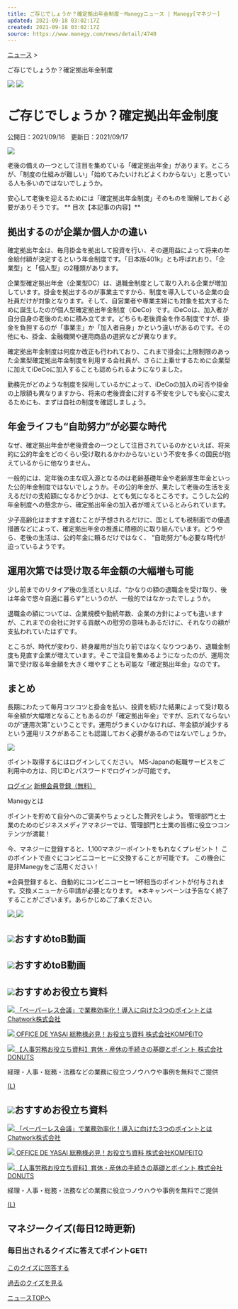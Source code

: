 ```yaml
---
title: ご存じでしょうか？確定拠出年金制度－Manegyニュース | Manegy[マネジー]
updated: 2021-09-18 03:02:17Z
created: 2021-09-18 03:02:17Z
source: https://www.manegy.com/news/detail/4740
---
```


 [ ニュース](https://www.manegy.com/news/)   >

ご存じでしょうか？確定拠出年金制度

 [![](https://www.manegy.com/common/img/salesmovie/salesmovie_banner_728x200_02.png)](https://www.manegy.com/tob/lp/salesmovie-campaign_001.html?utm_source=top_banner&utm_medium=referral&utm_campaign=top_pc)  [![](https://www.manegy.com/common/img/salesmovie/salesmovie_banner_320x100_02.png)](https://www.manegy.com/tob/lp/salesmovie-campaign_001.html?utm_source=top_banner&utm_medium=referral&utm_campaign=top_sp)

#  ご存じでしょうか？確定拠出年金制度

  公開日：2021/09/16　更新日：2021/09/17

 ![](https://www.manegy.com/api/image/news/4740/16129.jpg)

老後の備えの一つとして注目を集めている「確定拠出年金」があります。ところが、「制度の仕組みが難しい」「始めてみたいけれどよくわからない」と思っている人も多いのではないでしょうか。

安心して老後を迎えるためには「確定拠出年金制度」そのものを理解しておく必要がありそうです。
** 目次【本記事の内容】**

## 拠出するのが企業か個人かの違い

確定拠出年金は、毎月掛金を拠出して投資を行い、その運用益によって将来の年金給付額が決定するという年金制度です。「日本版401k」とも呼ばれおり、「企業型」と「個人型」の2種類があります。

企業型確定拠出年金（企業型DC）は、退職金制度として取り入れる企業が増加しています。掛金を拠出するのが事業主ですから、制度を導入している企業の会社員だけが対象となります。そして、自営業者や専業主婦にも対象を拡大するために誕生したのが個人型確定拠出年金制度（iDeCo）です。iDeCoは、加入者が自分自身の老後のために積み立てます。どちらも老後資金を作る制度ですが、掛金を負担するのが「事業主」か「加入者自身」かという違いがあるのです。その他にも、掛金、金融機関や運用商品の選択などが異なります。

確定拠出年金制度は何度か改正も行われており、これまで掛金に上限制限のあった企業型確定拠出年金制度を利用する会社員が、さらに上乗せするために企業型に加えてiDeCoに加入することも認められるようになりました。

勤務先がどのような制度を採用しているかによって、iDeCoの加入の可否や掛金の上限額も異なりますから、将来の老後資金に対する不安を少しでも安心に変えるためにも、まずは自社の制度を確認しましょう。

## 年金ライフも“自助努力”が必要な時代

なぜ、確定拠出年金が老後資金の一つとして注目されているのかといえば、将来的に公的年金をどのくらい受け取れるかわからないという不安を多くの国民が抱えているからに他なりません。

一般的には、定年後の主な収入源となるのは老齢基礎年金や老齢厚生年金といった公的年金制度ではないでしょうか。その公的年金が、果たして老後の生活を支えるだけの支給額になるかどうかは、とても気になるところです。こうした公的年金制度への懸念から、確定拠出年金の加入者が増えているとみられています。

少子高齢化はますます進むことが予想されるだけに、国としても税制面での優遇措置などによって、確定拠出年金の推進に積極的に取り組んでいます。どうやら、老後の生活は、公的年金に頼るだけではなく、 “自助努力”も必要な時代が迫っているようです。

## 運用次第では受け取る年金額の大幅増も可能

少し前までのリタイア後の生活といえば、“かなりの額の退職金を受け取り、後は年金で悠々自適に暮らす”というのが、一般的ではなかったでしょうか。

退職金の額については、企業規模や勤続年数、企業の方針によっても違いますが、これまでの会社に対する貢献への慰労の意味もあるだけに、それなりの額が支払われていたはずです。

ところが、時代が変わり、終身雇用が当たり前ではなくなりつつあり、退職金制度も見直す企業が増えています。そこで注目を集めるようになったのが、運用次第で受け取る年金額を大きく増やすことも可能な「確定拠出年金」なのです。

## まとめ

長期にわたって毎月コツコツと掛金を払い、投資を続けた結果によって受け取る年金額が大幅増となることもあるのが「確定拠出年金」ですが、忘れてならないのが“運用次第”ということです。運用がうまくいかなければ、年金額が減少するという運用リスクがあることも認識しておく必要があるのではないでしょうか。

 [![](https://www.manegy.com/api/image/news/4740/16130.jpg)](https://www.manegy.com/tob/lp/paperlesskeiri_001.html)

ポイント取得するにはログインしてください。
MS-Japanの転職サービスをご利用中の方は、同じIDとパスワードでログインが可能です。

 [ログイン](https://www.manegy.com/login/?_scb=%2Fnews%2Fdetail%2F4740)  [新規会員登録（無料）](https://www.manegy.com/regist/?prfend=%2Fnews%2Fdetail%2F4740)

Manegyとは

ポイントを貯めて自分へのご褒美やちょっとした贅沢をしよう。
管理部門と士業のためのビジネスメディアマネジーでは、管理部門と士業の皆様に役立つコンテンツが満載！

今、マネジーに登録すると、1,100マネジーポイントをもれなくプレゼント！
このポイントで直ぐにコンビニコーヒーに交換することが可能です。
この機会に是非Manegyをご活用ください！

※会員登録すると、自動的にコンビニコーヒー1杯相当のポイントが付与されます。交換メニューから申請が必要となります。
※本キャンペーンは予告なく終了することがございます。あらかじめご了承ください。

 [![](https://www.manegy.com/common/img/coffee_image.jpg)  ![](https://www.manegy.com/common/img/coffee_image_sp.jpg)](https://www.manegy.com/regist/?fromnews=1)

##   ![](https://www.manegy.com/common/img/icon-salesmovie.svg)おすすめtoB動画

##   ![](https://www.manegy.com/common/img/icon-salesmovie.svg)おすすめtoB動画

## ![](https://www.manegy.com/common/img/icon-whitepaper.svg)おすすめお役立ち資料

 [ ![](https://www.manegy.com/af/img/whitepaper/whitepaper_thumbimage/1630396322/600x400/166.jpg)  「ペーパーレス会議」で業務効率化！導入に向けた3つのポイントとは Chatwork株式会社](https://www.manegy.com/tob/whitepaper/detail/166/)

 [ ![](https://www.manegy.com/af/img/whitepaper/whitepaper_thumbimage/1609344641/600x400/3139.jpg)  OFFICE DE YASAI 総務様必見！お役立ち資料 株式会社KOMPEITO](https://www.manegy.com/tob/whitepaper/detail/3139/)

 [ ![](https://www.manegy.com/af/img/whitepaper/whitepaper_thumbimage/1631599508/600x400/75.jpg)  【人事労務お役立ち資料】育休・産休の手続きの基礎とポイント 株式会社DONUTS](https://www.manegy.com/tob/whitepaper/detail/75/)

経理・人事・総務・法務などの業務に役立つノウハウや事例を無料でご提供

 [(L)](https://www.manegy.com/tob/whitepaper/)

## ![](https://www.manegy.com/common/img/icon-whitepaper.svg)おすすめお役立ち資料

 [ ![](https://www.manegy.com/af/img/whitepaper/whitepaper_thumbimage/1630396322/600x400/166.jpg)    「ペーパーレス会議」で業務効率化！導入に向けた3つのポイントとは Chatwork株式会社](https://www.manegy.com/tob/whitepaper/detail/166/)

 [ ![](https://www.manegy.com/af/img/whitepaper/whitepaper_thumbimage/1609344641/600x400/3139.jpg)    OFFICE DE YASAI 総務様必見！お役立ち資料 株式会社KOMPEITO](https://www.manegy.com/tob/whitepaper/detail/3139/)

 [ ![](https://www.manegy.com/af/img/whitepaper/whitepaper_thumbimage/1631599508/600x400/75.jpg)    【人事労務お役立ち資料】育休・産休の手続きの基礎とポイント 株式会社DONUTS](https://www.manegy.com/tob/whitepaper/detail/75/)

経理・人事・総務・法務などの業務に役立つノウハウや事例を無料でご提供

 [(L)](https://www.manegy.com/tob/whitepaper/)

## マネジークイズ(毎日12時更新)

###  毎日出されるクイズに答えてポイントGET!

 [このクイズに回答する](https://www.manegy.com/quiz/detail/487)

 [過去のクイズを見る](https://www.manegy.com/quiz/)

 [ニュースTOPへ](https://www.manegy.com/news/)